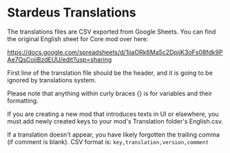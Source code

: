 # Stardeus Translations

The translations files are CSV exported from Google Sheets. You can find the original English sheet for Core mod over here:

https://docs.google.com/spreadsheets/d/1iiaORk6Ma5c2DpijK3oFs08fdk9PAe7QsCoiiBzdEUU/edit?usp=sharing

First line of the translation file should be the header, and it is going to be ignored by translations system.

Please note that anything within curly braces {} is for variables
and their formatting.

If you are creating a new mod that introduces texts in UI or elsewhere, you must add newly created keys to your mod's Translation folder's English.csv.

If a translation doesn't appear, you have likely forgotten the trailing comma (if comment is blank). CSV format is:
`key,translation,version,comment`